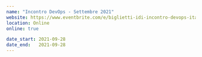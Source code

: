 ```yaml
---
name: "Incontro DevOps - Settembre 2021"
website: https://www.eventbrite.com/e/biglietti-idi-incontro-devops-italia-2021-140265813825
location: Online
online: true

date_start: 2021-09-28
date_end:   2021-09-28
---
```

